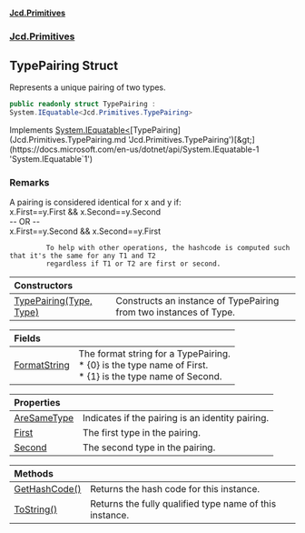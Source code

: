 #### [Jcd.Primitives](index.md 'index')
### [Jcd.Primitives](Jcd.Primitives.md 'Jcd.Primitives')

## TypePairing Struct

Represents a unique pairing of two types.

```csharp
public readonly struct TypePairing :
System.IEquatable<Jcd.Primitives.TypePairing>
```

Implements [System.IEquatable&lt;](https://docs.microsoft.com/en-us/dotnet/api/System.IEquatable-1 'System.IEquatable`1')[TypePairing](Jcd.Primitives.TypePairing.md 'Jcd.Primitives.TypePairing')[&gt;](https://docs.microsoft.com/en-us/dotnet/api/System.IEquatable-1 'System.IEquatable`1')

### Remarks
A pairing is considered identical for x and y if:  
                  x.First==y.First && x.Second==y.Second  
             -- OR --  
                  x.First==y.Second && x.Second==y.First  
              
             To help with other operations, the hashcode is computed such that it's the same for any T1 and T2  
             regardless if T1 or T2 are first or second.

| Constructors | |
| :--- | :--- |
| [TypePairing(Type, Type)](Jcd.Primitives.TypePairing.TypePairing(System.Type,System.Type).md 'Jcd.Primitives.TypePairing.TypePairing(System.Type, System.Type)') | Constructs an instance of TypePairing from two instances of Type. |

| Fields | |
| :--- | :--- |
| [FormatString](Jcd.Primitives.TypePairing.FormatString.md 'Jcd.Primitives.TypePairing.FormatString') | The format string for a TypePairing.<br/>* {0} is the type name of First.<br/>* {1} is the type name of Second. |

| Properties | |
| :--- | :--- |
| [AreSameType](Jcd.Primitives.TypePairing.AreSameType.md 'Jcd.Primitives.TypePairing.AreSameType') | Indicates if the pairing is an identity pairing. |
| [First](Jcd.Primitives.TypePairing.First.md 'Jcd.Primitives.TypePairing.First') | The first type in the pairing. |
| [Second](Jcd.Primitives.TypePairing.Second.md 'Jcd.Primitives.TypePairing.Second') | The second type in the pairing. |

| Methods | |
| :--- | :--- |
| [GetHashCode()](Jcd.Primitives.TypePairing.GetHashCode().md 'Jcd.Primitives.TypePairing.GetHashCode()') | Returns the hash code for this instance. |
| [ToString()](Jcd.Primitives.TypePairing.ToString().md 'Jcd.Primitives.TypePairing.ToString()') | Returns the fully qualified type name of this instance. |
